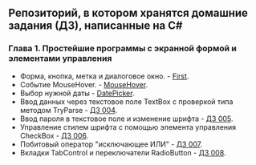 ## Репозиторий, в котором хранятся домашние задания (ДЗ), написанные на C#

### Глава 1. Простейшие программы с экранной формой и элементами управления
* Форма, кнопка, метка и диалоговое окно. - [First](https://github.com/GhostBasenji/homeworks/tree/master/First).
* Событие MouseHover. - [MouseHover](https://github.com/GhostBasenji/homeworks/tree/master/MouseHover).
* Выбор нужной даты - [DatePicker](https://github.com/GhostBasenji/homeworks/tree/master/DatePicker).
* Ввод данных через текстовое поле TextBox с проверкой типа методом TryParse - [ДЗ 004](https://github.com/GhostBasenji/homeworks/tree/master/Root).
* Ввод пароля в текстовое поле и изменение шрифта - [ДЗ 005](https://github.com/GhostBasenji/homeworks/tree/master/Passport).
* Управление стилем шрифта с помощью элемента управления CheckBox - [ДЗ 006](https://github.com/GhostBasenji/homeworks/tree/master/CheckBox).
* Побитовый оператор "исключающее ИЛИ" - [ДЗ 007](https://github.com/GhostBasenji/homeworks/tree/master/CheckBox2).
* Вкладки TabControl и переключатели RadioButton - [ДЗ 008](https://github.com/GhostBasenji/homeworks/tree/master/Tabs).